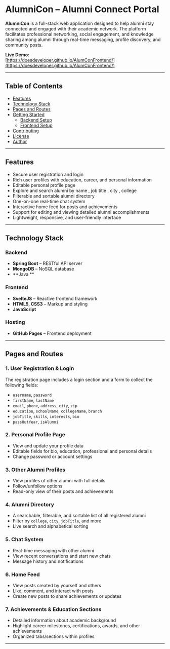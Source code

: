 # AlumniCon – Alumni Connect Portal

**AlumniCon** is a full-stack web application designed to help alumni stay connected and engaged with their academic network. The platform facilitates professional networking, social engagement, and knowledge sharing among alumni through real-time messaging, profile discovery, and community posts.

**Live Demo:**  
[https://doesdeveloper.github.io/AlumConFrontend/](https://doesdeveloper.github.io/AlumConFrontend/)

---

## Table of Contents

- [Features](#features)
- [Technology Stack](#technology-stack)
- [Pages and Routes](#pages-and-routes)
- [Getting Started](#getting-started)
  - [Backend Setup](#backend-setup)
  - [Frontend Setup](#frontend-setup)
- [Contributing](#contributing)
- [License](#license)
- [Author](#author)

---

## Features

- Secure user registration and login
- Rich user profiles with education, career, and personal information
- Editable personal profile page
- Explore and search alumni by name , job title , city , college
- Filterable and sortable alumni directory
- One-on-one real-time chat system
- Interactive home feed for posts and achievements
- Support for editing and viewing detailed alumni accomplishments
- Lightweight, responsive, and user-friendly interface

---


## Technology Stack

### Backend

- **Spring Boot** – RESTful API server
- **MongoDB** – NoSQL database
- **Java **

### Frontend

- **SvelteJS** – Reactive frontend framework
- **HTML5, CSS3** – Markup and styling
- **JavaScript**

### Hosting

- **GitHub Pages** – Frontend deployment

---

## Pages and Routes

### 1. **User Registration & Login**
The registration page includes a login section and a form to collect the following fields:

- `username`, `password`
- `firstName`, `lastName`
- `email`, `phone`, `address`, `city`, `zip`
- `education`, `schoolName`, `collegeName`, `branch`
- `jobTitle`, `skills`, `interests`, `bio`
- `passOutYear`, `isAlumni`

### 2. **Personal Profile Page**
- View and update your profile data
- Editable fields for bio, education, professional and personal details
- Change password or account settings

### 3. **Other Alumni Profiles**
- View profiles of other alumni with full details
- Follow/unfollow options
- Read-only view of their posts and achievements

### 4. **Alumni Directory**
- A searchable, filterable, and sortable list of all registered alumni
- Filter by `college`, `city`, `jobTitle`, and more
- Live search and alphabetical sorting

### 5. **Chat System**
- Real-time messaging with other alumni
- View recent conversations and start new chats
- Message history and notifications

### 6. **Home Feed**
- View posts created by yourself and others
- Like, comment, and interact with posts
- Create new posts to share achievements or updates

### 7. **Achievements & Education Sections**
- Detailed information about academic background
- Highlight career milestones, certifications, awards, and other achievements
- Organized tabs/sections within profiles

---

